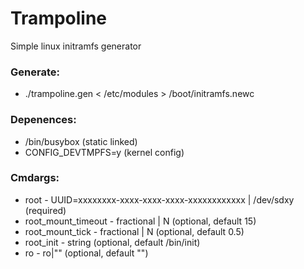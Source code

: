 # Trampoline
Simple linux initramfs generator

### Generate:
- ./trampoline.gen < /etc/modules > /boot/initramfs.newc

### Depenences:
- /bin/busybox (static linked)
- CONFIG_DEVTMPFS=y (kernel config)

### Cmdargs:
- root - UUID=xxxxxxxx-xxxx-xxxx-xxxx-xxxxxxxxxxxx | /dev/sdxy (required)
- root_mount_timeout - fractional | N (optional, default 15)
- root_mount_tick -  fractional | N (optional, default 0.5)
- root_init - string (optional, default /bin/init)
- ro - ro|"" (optional, default "")
